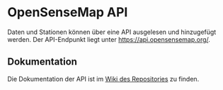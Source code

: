 # OpenSenseMap API
Daten und Stationen können über eine API ausgelesen und hinzugefügt werden.
Der API-Endpunkt liegt unter https://api.opensensemap.org/.

## Dokumentation
Die Dokumentation der API ist im [Wiki des Repositories](https://github.com/sensebox/OpenSenseMap-API/wiki/API-Dokumentation) zu finden.
